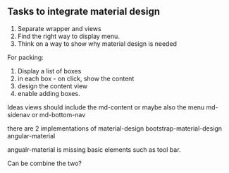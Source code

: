 Tasks to integrate material design 
----------------------------------

1. Separate wrapper and views 
2. Find the right way to display menu.
3. Think on a way to show why material design is needed 



For packing:

1. Display a list of boxes 
2. in each box -  on click, show the content 
3. design the content view
4. enable adding boxes.



Ideas 
views should include the md-content or maybe also the menu md-sidenav or md-bottom-nav

there are 2 implementations of material-design
bootstrap-material-design
angular-material

angualr-material is missing basic elements such as tool bar. 


Can be combine the two?


 